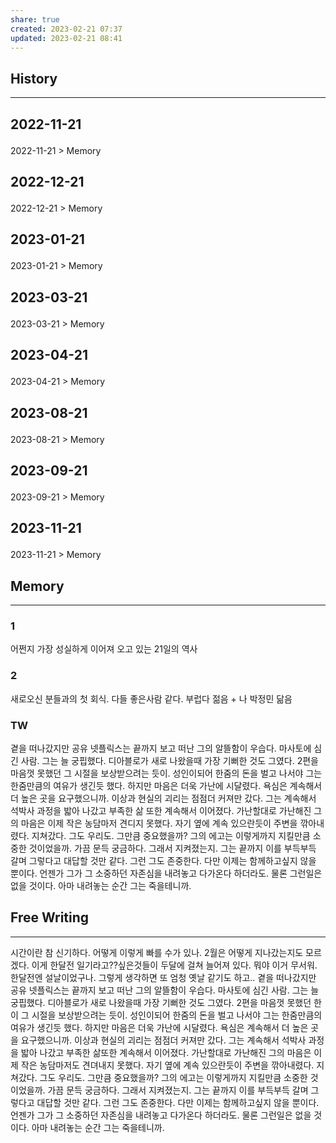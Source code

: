 ```yaml
---
share: true
created: 2023-02-21 07:37
updated: 2023-02-21 08:41
---
```


## History
---
<h2><span><p>2022-11-21</p></span></h2><p><span><p><span alt="2022-11-21 > Memory" src="2022-11-21#Memory" class="internal-embed">2022-11-21 &gt; Memory</span></p></span></p><h2><span><p>2022-12-21</p></span></h2><p><span><p><span alt="2022-12-21 > Memory" src="2022-12-21#Memory" class="internal-embed">2022-12-21 &gt; Memory</span></p></span></p><h2><span><p>2023-01-21</p></span></h2><p><span><p><span alt="2023-01-21 > Memory" src="2023-01-21#Memory" class="internal-embed">2023-01-21 &gt; Memory</span></p></span></p><h2><span><p>2023-03-21</p></span></h2><p><span><p><span alt="2023-03-21 > Memory" src="2023-03-21#Memory" class="internal-embed">2023-03-21 &gt; Memory</span></p></span></p><h2><span><p>2023-04-21</p></span></h2><p><span><p><span alt="2023-04-21 > Memory" src="2023-04-21#Memory" class="internal-embed">2023-04-21 &gt; Memory</span></p></span></p><h2><span><p>2023-08-21</p></span></h2><p><span><p><span alt="2023-08-21 > Memory" src="2023-08-21#Memory" class="internal-embed">2023-08-21 &gt; Memory</span></p></span></p><h2><span><p>2023-09-21</p></span></h2><p><span><p><span alt="2023-09-21 > Memory" src="2023-09-21#Memory" class="internal-embed">2023-09-21 &gt; Memory</span></p></span></p><h2><span><p>2023-11-21</p></span></h2><p><span><p><span alt="2023-11-21 > Memory" src="2023-11-21#Memory" class="internal-embed">2023-11-21 &gt; Memory</span></p></span></p>


## Memory
---
### 1
어쩐지 가장 성실하게 이어져 오고 있는 21일의 역사

### 2
새로오신 분들과의 첫 회식. 다들 좋은사람 같다. 부럽다 젊음
\+ 나 박정민 닮음


### TW
곁을 떠나갔지만 공유 넷플릭스는 끝까지 보고 떠난 그의 알뜰함이 우습다. 마사토에 심긴 사람. 그는 늘 궁핍했다. 디아블로가 새로 나왔을때 가장 기뻐한 것도 그였다. 2편을 마음껏 못했던 그 시절을 보상받으려는 듯이. 성인이되어 한줌의 돈을 벌고 나서야 그는 한줌만큼의 여유가 생긴듯 했다.
하지만 마음은 더욱 가난에 시달렸다. 욕심은 계속해서 더 높은 곳을 요구했으니까. 이상과 현실의 괴리는 점점더 커져만 갔다. 그는 계속해서 석박사 과정을 밟아 나갔고 부족한 삶 또한 계속해서 이어졌다. 가난할대로 가난해진 그의 마음은 이제 작은 농담마저 견디지 못했다.
자기 옆에 계속 있으란듯이 주변을 깎아내렸다. 지쳐갔다. 그도 우리도. 그만큼 중요했을까? 그의 에고는 이렇게까지 지킬만큼 소중한 것이었을까. 가끔 문득 궁금하다. 그래서 지켜졌는지. 그는 끝까지 이를 부득부득 갈며 그렇다고 대답할 것만 같다.
그런 그도 존중한다. 다만 이제는 함께하고싶지 않을 뿐이다. 언젠가 그가 그 소중하던 자존심을 내려놓고 다가온다 하더라도. 물론 그런일은 없을 것이다. 아마 내려놓는 순간 그는 죽을테니까.

## Free Writing
---
시간이란 참 신기하다. 어떻게 이렇게 빠를 수가 있나. 2월은 어떻게 지나갔는지도 모르겠다. 이게 한달전 일기라고??싶은것들이 두달에 걸쳐 늘어져 있다. 뭐야 이거 무서워. 한달전엔 설날이었구나. 그렇게 생각하면 또 엄청 옛날 같기도 하고.. 
곁을 떠나갔지만 공유 넷플릭스는 끝까지 보고 떠난 그의 알뜰함이 우습다. 마사토에 심긴 사람. 그는 늘 궁핍했다. 디아블로가 새로 나왔을때 가장 기뻐한 것도 그였다. 2편을 마음껏 못했던 한이 그 시절을 보상받으려는 듯이. 성인이되어 한줌의 돈을 벌고 나서야 그는 한줌만큼의 여유가 생긴듯 했다. 하지만 마음은 더욱 가난에 시달렸다. 욕심은 계속해서 더 높은 곳을 요구했으니까. 이상과 현실의 괴리는 점점더 커져만 갔다. 그는 계속해서 석박사 과정을 밟아 나갔고 부족한 삶또한 계속해서 이어졌다. 가난할대로 가난해진 그의 마음은 이제 작은 농담마저도 견뎌내지 못했다. 자기 옆에 계속 있으란듯이 주변을 깎아내렸다. 지쳐갔다. 그도 우리도.
그만큼 중요했을까? 그의 에고는 이렇게까지 지킬만큼 소중한 것이었을까. 가끔 문득 궁금하다. 그래서 지켜졌는지. 그는 끝까지 이를 부득부득 갈며 그렇다고 대답할 것만 같다. 그런 그도 존중한다. 다만 이제는 함께하고싶지 않을 뿐이다. 언젠가 그가 그 소중하던 자존심을 내려놓고 다가온다 하더라도. 물론 그런일은 없을 것이다. 아마 내려놓는 순간 그는 죽을테니까.